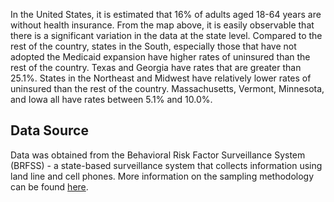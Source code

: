 In the United States, it is estimated that 16% of adults aged 18-64 years are without health insurance. From the map above, it is easily observable that there is a significant variation in the data at the state level. Compared to the rest of the country, states in the South, especially those that have not adopted the Medicaid expansion have higher rates of uninsured than the rest of the country. Texas and Georgia have rates that are greater than 25.1%. States in the Northeast and Midwest have relatively lower rates of uninsured than the rest of the country. Massachusetts, Vermont, Minnesota, and Iowa all have rates between 5.1% and 10.0%.

Data Source
-----------

Data was obtained from the Behavioral Risk Factor Surveillance System (BRFSS) - a state-based surveillance system that collects information using land line and cell phones. More information on the sampling methodology can be found [here](https://www.cdc.gov/brfss/).
